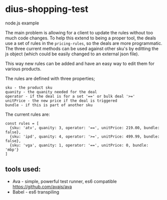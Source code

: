 # dius-shopping-test

node.js example

The main problem is allowing for a client to update the rules without too much code changes. To help this extend to being a proper tool, the deals use a set of rules in the ```pricing-rules```, so the deals are more programmatic. The three current methods can be used against other sku's by editting the js object (which could be easily changed to an external json file).

This way new rules can be added and have an easy way to edit them for various products.

The rules are defined with three properties;

```
sku - the product sku
quanity - the quanity needed for the deal
operator - if the deal is for a set '==' or bulk deal '>='
unitPrice - the new price if the deal is triggered
bundle - if this is part of another sku
```

The current rules are:
```
const rules = [
  {sku: 'atv', quanity: 3, operator: '==', unitPrice: 219.00, bundle: false},
  {sku: 'ipd', quanity: 4, operator: '>=', unitPrice: 499.99, bundle: false},
  {sku: 'vga', quanity: 1, operator: '==', unitPrice: 0, bundle: 'mbp'}
]
```

## tools used: ##
* Ava - simple, powerful test runner, es6 compatible https://github.com/avajs/ava
* Babel - es6 transpiling

